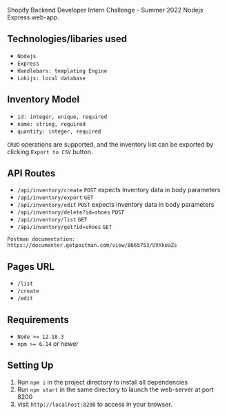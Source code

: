Shopify Backend Developer Intern Challenge - Summer 2022
Nodejs Express web-app.

## Technologies/libaries used
 * ``Nodejs``
 * ``Express``
 * ``Handlebars: templating Engine``
 * ``Lokijs: local database``

## Inventory Model
  * ``id: integer, unique, required``
  * ``name: string, required``
  * ``quantity: integer, required``

``CRUD`` operations are supported, and the inventory list can be exported by clicking ``Export to CSV`` button.

## API Routes
* ```/api/inventory/create``` ``POST`` expects Inventory data in body parameters
* ```/api/inventory/export``` ``GET``
* ```/api/inventory/edit``` ``POST`` expects Inventory data in body parameters
* ```/api/inventory/delete?id=shoes``` ``POST``
* ```/api/inventory/list``` ``GET``
* ```/api/inventory/get?id=shoes``` ``GET``

```
Postman documentation: https://documenter.getpostman.com/view/8665753/UVXkoaZs
```

## Pages URL
* ```/list```
* ```/create```
* ```/edit```

## Requirements

 * ``Node >= 12.18.3``
 * ``npm >= 6.14`` or newer

## Setting Up

1. Run ```npm i``` in the project directory to install all dependencies
2. Run ```npm start``` in the same directory to launch the web-server at port 8200
3. visit ```http://localhost:8200``` to access in your browser.


